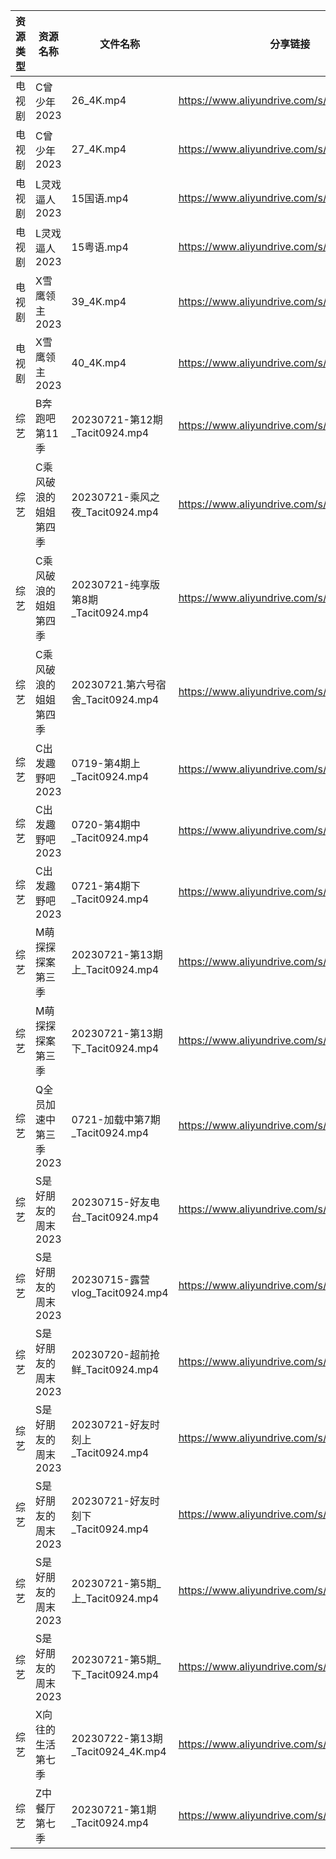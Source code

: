 | 资源类型 | 资源名称          | 文件名称                           | 分享链接                                      | 更新时间       |
| ---- | ------------- | ------------------------------ | ----------------------------------------- | ---------- |
| 电视剧  | C曾少年2023      | 26_4K.mp4                      | https://www.aliyundrive.com/s/FUrABu9z5Bh | 2023-07-22 |
| 电视剧  | C曾少年2023      | 27_4K.mp4                      | https://www.aliyundrive.com/s/FUrABu9z5Bh | 2023-07-22 |
| 电视剧  | L灵戏逼人2023     | 15国语.mp4                       | https://www.aliyundrive.com/s/5UduQoDNUX4 | 2023-07-22 |
| 电视剧  | L灵戏逼人2023     | 15粤语.mp4                       | https://www.aliyundrive.com/s/5UduQoDNUX4 | 2023-07-22 |
| 电视剧  | X雪鹰领主2023     | 39_4K.mp4                      | https://www.aliyundrive.com/s/vTM6qMrcb6D | 2023-07-22 |
| 电视剧  | X雪鹰领主2023     | 40_4K.mp4                      | https://www.aliyundrive.com/s/vTM6qMrcb6D | 2023-07-22 |
| 综艺   | B奔跑吧第11季      | 20230721-第12期_Tacit0924.mp4    | https://www.aliyundrive.com/s/T8hYCsGLYpy | 2023-07-22 |
| 综艺   | C乘风破浪的姐姐第四季   | 20230721-乘风之夜_Tacit0924.mp4    | https://www.aliyundrive.com/s/PtzrForHMqQ | 2023-07-22 |
| 综艺   | C乘风破浪的姐姐第四季   | 20230721-纯享版第8期_Tacit0924.mp4  | https://www.aliyundrive.com/s/PtzrForHMqQ | 2023-07-22 |
| 综艺   | C乘风破浪的姐姐第四季   | 20230721.第六号宿舍_Tacit0924.mp4   | https://www.aliyundrive.com/s/PtzrForHMqQ | 2023-07-22 |
| 综艺   | C出发趣野吧2023    | 0719-第4期上_Tacit0924.mp4        | https://www.aliyundrive.com/s/6vvnHUfoaEK | 2023-07-22 |
| 综艺   | C出发趣野吧2023    | 0720-第4期中_Tacit0924.mp4        | https://www.aliyundrive.com/s/6vvnHUfoaEK | 2023-07-22 |
| 综艺   | C出发趣野吧2023    | 0721-第4期下_Tacit0924.mp4        | https://www.aliyundrive.com/s/6vvnHUfoaEK | 2023-07-22 |
| 综艺   | M萌探探探案第三季     | 20230721-第13期上_Tacit0924.mp4   | https://www.aliyundrive.com/s/S7KWk25DgnD | 2023-07-22 |
| 综艺   | M萌探探探案第三季     | 20230721-第13期下_Tacit0924.mp4   | https://www.aliyundrive.com/s/S7KWk25DgnD | 2023-07-22 |
| 综艺   | Q全员加速中第三季2023 | 0721-加载中第7期_Tacit0924.mp4      | https://www.aliyundrive.com/s/FvT7oNH6GCT | 2023-07-22 |
| 综艺   | S是好朋友的周末2023  | 20230715-好友电台_Tacit0924.mp4    | https://www.aliyundrive.com/s/hypxLH7n14j | 2023-07-22 |
| 综艺   | S是好朋友的周末2023  | 20230715-露营vlog_Tacit0924.mp4  | https://www.aliyundrive.com/s/hypxLH7n14j | 2023-07-22 |
| 综艺   | S是好朋友的周末2023  | 20230720-超前抢鲜_Tacit0924.mp4    | https://www.aliyundrive.com/s/hypxLH7n14j | 2023-07-22 |
| 综艺   | S是好朋友的周末2023  | 20230721-好友时刻上_Tacit0924.mp4   | https://www.aliyundrive.com/s/hypxLH7n14j | 2023-07-22 |
| 综艺   | S是好朋友的周末2023  | 20230721-好友时刻下_Tacit0924.mp4   | https://www.aliyundrive.com/s/hypxLH7n14j | 2023-07-22 |
| 综艺   | S是好朋友的周末2023  | 20230721-第5期_上_Tacit0924.mp4   | https://www.aliyundrive.com/s/hypxLH7n14j | 2023-07-22 |
| 综艺   | S是好朋友的周末2023  | 20230721-第5期_下_Tacit0924.mp4   | https://www.aliyundrive.com/s/hypxLH7n14j | 2023-07-22 |
| 综艺   | X向往的生活第七季     | 20230722-第13期_Tacit0924_4K.mp4 | https://www.aliyundrive.com/s/5sT1ThRMpUA | 2023-07-22 |
| 综艺   | Z中餐厅第七季       | 20230721-第1期_Tacit0924.mp4     | https://www.aliyundrive.com/s/25GFy8VFsb6 | 2023-07-22 |

